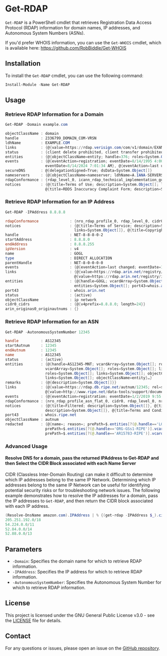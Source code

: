 # Get-RDAP

`Get-RDAP` is a PowerShell cmdlet that retrieves Registration Data Access Protocol (RDAP) information for domain names, IP addresses, and Autonomous System Numbers (ASNs).

If you'd prefer WHOIS information, you can use the `Get-WHOIS` cmdlet, which is available here: <https://github.com/RobBiddle/Get-WHOIS>

## Installation

To install the `Get-RDAP` cmdlet, you can use the following command:

```powershell
Install-Module -Name Get-RDAP
```

## Usage

### Retrieve RDAP Information for a Domain

```powershell
Get-RDAP -Domain example.com

objectClassName : domain
handle          : 2336799_DOMAIN_COM-VRSN
ldhName         : EXAMPLE.COM
links           : {@{value=https://rdap.verisign.com/com/v1/domain/EXAMPLE.COM; rel=self; href=https://rdap.verisign.com/com/v1/domain/EXAMPLE.COM; type=application/rdap+json}}
status          : {client delete prohibited, client transfer prohibited, client update prohibited}
entities        : {@{objectClassName=entity; handle=376; roles=System.Object[]; publicIds=System.Object[]; vcardArray=System.Object[]; entities=System.Object[]}}
events          : {@{eventAction=registration; eventDate=8/14/1995 4:00:00 AM}, @{eventAction=expiration; eventDate=8/13/2025 4:00:00 AM}, @{eventAction=last changed;
                  eventDate=8/14/2024 7:01:34 AM}, @{eventAction=last update of RDAP database; eventDate=9/25/2024 11:07:33 PM}}
secureDNS       : @{delegationSigned=True; dsData=System.Object[]}
nameservers     : {@{objectClassName=nameserver; ldhName=A.IANA-SERVERS.NET}, @{objectClassName=nameserver; ldhName=B.IANA-SERVERS.NET}}
rdapConformance : {rdap_level_0, icann_rdap_technical_implementation_guide_0, icann_rdap_response_profile_0}
notices         : {@{title=Terms of Use; description=System.Object[]; links=System.Object[]}, @{title=Status Codes; description=System.Object[]; links=System.Object[]},
                  @{title=RDDS Inaccuracy Complaint Form; description=System.Object[]; links=System.Object[]}}
```

### Retrieve RDAP Information for an IP Address

```powershell
Get-RDAP -IPAddress 8.8.8.8

rdapConformance              : {nro_rdap_profile_0, rdap_level_0, cidr0, arin_originas0}
notices                      : {@{title=Terms of Service; description=System.Object[]; links=System.Object[]}, @{title=Whois Inaccuracy Reporting; description=System.Object[];
                               links=System.Object[]}, @{title=Copyright Notice; description=System.Object[]}}
handle                       : NET-8-8-8-0-2
startAddress                 : 8.8.8.0
endAddress                   : 8.8.8.255
ipVersion                    : v4
name                         : GOGL
type                         : DIRECT ALLOCATION
parentHandle                 : NET-8-0-0-0-0
events                       : {@{eventAction=last changed; eventDate=12/28/2023 5:24:56 PM}, @{eventAction=registration; eventDate=12/28/2023 5:24:33 PM}}
links                        : {@{value=https://rdap.arin.net/registry/ip/8.8.8.8; rel=self; type=application/rdap+json; href=https://rdap.arin.net/registry/ip/8.8.8.0},
                               @{value=https://rdap.arin.net/registry/ip/8.8.8.8; rel=alternate; type=application/xml; href=https://whois.arin.net/rest/net/NET-8-8-8-0-2}}
entities                     : {@{handle=GOGL; vcardArray=System.Object[]; roles=System.Object[]; remarks=System.Object[]; links=System.Object[]; events=System.Object[];
                               entities=System.Object[]; port43=whois.arin.net; objectClassName=entity}}
port43                       : whois.arin.net
status                       : {active}
objectClassName              : ip network
cidr0_cidrs                  : {@{v4prefix=8.8.8.0; length=24}}
arin_originas0_originautnums : {}
```

### Retrieve RDAP Information for an ASN

```powershell
Get-RDAP -AutonomousSystemNumber 12345

handle          : AS12345
startAutnum     : 12345
endAutnum       : 12345
name            : AS12345
status          : {active}
entities        : {@{handle=AS12345-MNT; vcardArray=System.Object[]; roles=System.Object[]; links=System.Object[]; objectClassName=entity}, @{handle=LG1196-ORG;
                  vcardArray=System.Object[]; roles=System.Object[]; links=System.Object[]; objectClassName=entity}, @{handle=ORG-GSs1-RIPE; vcardArray=System.Object[];
                  roles=System.Object[]; links=System.Object[]; objectClassName=entity}, @{handle=PG12821-RIPE; vcardArray=System.Object[]; roles=System.Object[];
                  links=System.Object[]; objectClassName=entity}…}
remarks         : {@{description=System.Object[]}}
links           : {@{value=https://rdap.db.ripe.net/autnum/12345; rel=self; href=https://rdap.db.ripe.net/autnum/12345},
                  @{value=http://www.ripe.net/data-tools/support/documentation/terms; rel=copyright; href=http://www.ripe.net/data-tools/support/documentation/terms}}
events          : {@{eventAction=registration; eventDate=1/2/2019 9:55:51 AM}, @{eventAction=last changed; eventDate=5/13/2020 1:44:31 PM}}
rdapConformance : {nro_rdap_profile_asn_flat_0, cidr0, rdap_level_0, nro_rdap_profile_0…}
notices         : {@{title=Filtered; description=System.Object[]}, @{title=Whois Inaccuracy Reporting; description=System.Object[]; links=System.Object[]}, @{title=Source;
                  description=System.Object[]}, @{title=Terms and Conditions; description=System.Object[]; links=System.Object[]}}
port43          : whois.ripe.net
objectClassName : autnum
redacted        : {@{name=; reason=; prePath=$.entities[?(@.handle=='LG1196-ORG')].vcardArray[1][?(@[0]=='e-mail')]; method=removal}, @{name=; reason=;
                  prePath=$.entities[?(@.handle=='ORG-GSs1-RIPE')].vcardArray[1][?(@[0]=='e-mail')]; method=removal}, @{name=; reason=;
                  prePath=$.entities[?(@.handle=='AR15783-RIPE')].vcardArray[1][?(@[0]=='e-mail')]; method=removal}}
```

### Advanced Usage

#### Resolve DNS for a domain, pass the returned IPAddress to Get-RDAP and then Select the CIDR Block associated with each Name Server

CIDR (Classless Inter-Domain Routing) can make it difficult to determine which IP addresses belong to the same IP Network.
Determining which IP addresses belong to the same IP Network can be useful for identifying potential security risks or for troubleshooting network issues.
The following example demonstrates how to resolve the IP addresses for a domain, pass the IP addresses to `Get-RDAP`, and then return the CIDR block associated with each IP address.

```powershell
(Resolve-DnsName amazon.com).IPAddress | % {(get-rdap -IPAddress $_).cidr0_cidrs | % {"$($_.v4prefix)/$($_.length)"}}
205.251.192.0/18
54.224.0.0/11
52.84.0.0/14
52.88.0.0/13
```

## Parameters

- `-Domain`: Specifies the domain name for which to retrieve RDAP information.
- `-IPAddress`: Specifies the IP address for which to retrieve RDAP information.
- `-AutonomousSystemNumber`: Specifies the Autonomous System Number for which to retrieve RDAP information.

## License

This project is licensed under the GNU General Public License v3.0 - see the [LICENSE](LICENSE) file for details.

## Contact

For any questions or issues, please open an issue on the [GitHub repository](https://github.com/RobBiddle/Get-RDAP).
